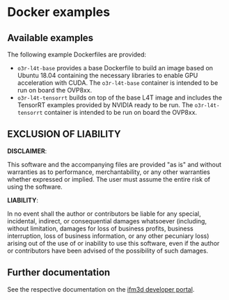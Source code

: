 # Docker examples

## Available examples

The following example Dockerfiles are provided:
- `o3r-l4t-base` provides a base Dockerfile to build an image based on Ubuntu 18.04 containing the necessary libraries to enable GPU acceleration with CUDA. The `o3r-l4t-base` container is intended to be run on board the OVP8xx.
- `o3r-l4t-tensorrt` builds on top of the base L4T image and includes the TensorRT examples provided by NVIDIA ready to be run. The `o3r-l4t-tensorrt` container is intended to be run on board the OVP8xx.

## EXCLUSION OF LIABILITY

**DISCLAIMER**:

This software and the accompanying files are provided "as is" and without warranties as to performance, merchantability, or any other warranties whether expressed or implied. The user must assume the entire risk of using the software.

**LIABILITY**:

In no event shall the author or contributors be liable for any special, incidental, indirect, or consequential damages whatsoever (including, without limitation, damages for loss of business profits, business interruption, loss of business information, or any other pecuniary loss) arising out of the use of or inability to use this software, even if the author or contributors have been advised of the possibility of such damages.

## Further documentation
See the respective documentation on the [ifm3d developer portal](https://ifm3d.com/latest/SoftwareInterfaces/Docker/index_docker.html).